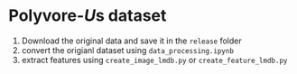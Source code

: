 # Polyvore-$U$s dataset

1. Download the original data and save it in the `release` folder
2. convert the origianl dataset using `data_processing.ipynb`
3. extract features using `create_image_lmdb.py` or `create_feature_lmdb.py`